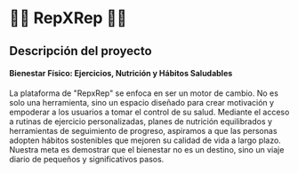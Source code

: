 # 🏋️‍♀️ RepXRep 🏋️‍♂️
## Descripción del proyecto
#### Bienestar Físico: Ejercicios, Nutrición y Hábitos Saludables
 La plataforma de "RepxRep" se enfoca en ser un motor de cambio. No es solo una herramienta, sino un espacio diseñado para crear motivación y empoderar a los usuarios a tomar el control de su salud. Mediante el acceso a rutinas de ejercicio personalizadas, planes de nutrición equilibrados y herramientas de seguimiento de progreso, aspiramos a que las personas adopten hábitos sostenibles que mejoren su calidad de vida a largo plazo. Nuestra meta es demostrar que el bienestar no es un destino, sino un viaje diario de pequeños y significativos pasos.



